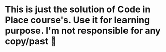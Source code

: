 # This is just the solution of Code in Place course's. Use it for learning purpose. I'm not responsible for any copy/past 🙂